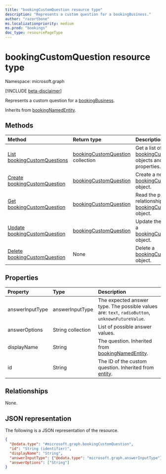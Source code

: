 ```yaml
---
title: "bookingCustomQuestion resource type"
description: "Represents a custom question for a bookingBusiness."
author: "razortbone"
ms.localizationpriority: medium
ms.prod: "bookings"
doc_type: resourcePageType
---
```


# bookingCustomQuestion resource type

Namespace: microsoft.graph

[!INCLUDE [beta-disclaimer](../../includes/beta-disclaimer.md)]

Represents a custom question for a [bookingBusiness](bookingbusiness.md).

Inherits from [bookingNamedEntity](../resources/bookingnamedentity.md).

## Methods

| Method                                                                         | Return type                                                               | Description                                                                                                       |
| :----------------------------------------------------------------------------- | :------------------------------------------------------------------------ | :---------------------------------------------------------------------------------------------------------------- |
| [List bookingCustomQuestions](../api/bookingcustomquestion-list.md)            | [bookingCustomQuestion](../resources/bookingcustomquestion.md) collection | Get a list of the [bookingCustomQuestion](../resources/bookingcustomquestion.md) objects and their properties.    |
| [Create bookingCustomQuestion](../api/bookingbusiness-post-customquestions.md) | [bookingCustomQuestion](../resources/bookingcustomquestion.md)            | Create a new [bookingCustomQuestion](../resources/bookingcustomquestion.md) object.                               |
| [Get bookingCustomQuestion](../api/bookingcustomquestion-get.md)               | [bookingCustomQuestion](../resources/bookingcustomquestion.md)            | Read the properties and relationships of a [bookingCustomQuestion](../resources/bookingcustomquestion.md) object. |
| [Update bookingCustomQuestion](../api/bookingcustomquestion-update.md)         | [bookingCustomQuestion](../resources/bookingcustomquestion.md)            | Update the properties of a [bookingCustomQuestion](../resources/bookingcustomquestion.md) object.                 |
| [Delete bookingCustomQuestion](../api/bookingcustomquestion-delete.md)         | None                                                                      | Delete a [bookingCustomQuestion](../resources/bookingcustomquestion.md) object.                                  |

## Properties

| Property        | Type              | Description                                                                                               |
| :-------------- | :---------------- | :-------------------------------------------------------------------------------------------------------- |
| answerInputType | answerInputType   | The expected answer type. The possible values are: `text`, `radioButton`, `unknownFutureValue`.     |
| answerOptions   | String collection | List of possible answer values.                                                                    |
| displayName     | String            | The question. Inherited from [bookingNamedEntity](../resources/bookingnamedentity.md). |
| id              | String            | The ID of the custom question. Inherited from [entity](../resources/entity.md).                           |

## Relationships

None.

## JSON representation

The following is a JSON representation of the resource.

<!-- {
  "blockType": "resource",
  "keyProperty": "id",
  "@odata.type": "microsoft.graph.bookingCustomQuestion",
  "baseType": "microsoft.graph.bookingNamedEntity",
  "openType": false
}
-->

```json
{
  "@odata.type": "#microsoft.graph.bookingCustomQuestion",
  "id": "String (identifier)",
  "displayName": "String",
  "answerInputType": {"@odata.type": "microsoft.graph.answerInputType"},
  "answerOptions": ["String"]
}
```
